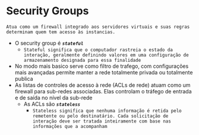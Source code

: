 # **Security Groups**

    Atua como um firewall integrado aos servidores virtuais e suas regras determinam quem tem acesso às instancias.

- O security group é **_`stateful`_**
  - `Stateful significa que o computador rastreia o estado da interação, geralmente definindo valores em uma configuração de armazenamento designada para essa finalidade`
- No modo mais basico serve como filtro de trafego, com configurações mais avançadas permite manter a rede totalmente privada ou totalmente publica
- As listas de controles de acesso à rede (ACLs de rede) atuam como um firewall para sub-redes associadas. Elas controlam o tráfego de entrada e de saída no nível da sub-rede
  - As ACLs são **_`stateless`_**
    - `Stateless significa que nenhuma informação é retida pelo remetente ou pelo destinatário. Cada solicitação de interação deve ser tratada inteiramente com base nas informações que a acompanham`
